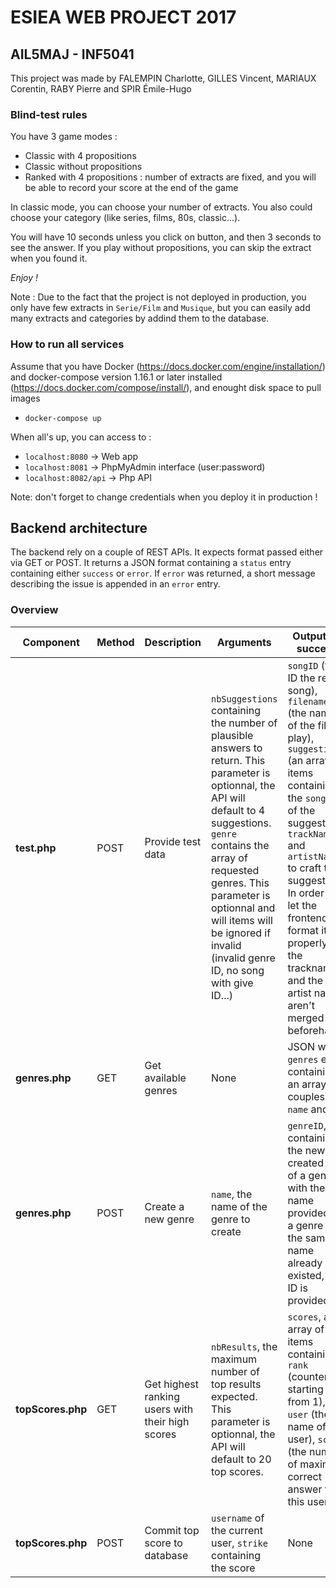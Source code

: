 # ESIEA WEB PROJECT 2017
## AIL5MAJ - INF5041

This project was made by FALEMPIN Charlotte, GILLES Vincent, MARIAUX Corentin, RABY Pierre and SPIR Émile-Hugo

### Blind-test rules

  You have 3 game modes :
  - Classic with 4 propositions
  - Classic without propositions
  - Ranked with 4 propositions : number of extracts are fixed, and you will be able to record your score at the end of the game
  
  In classic mode, you can choose your number of extracts.
  You also could choose your category (like series, films, 80s, classic...).
  
  You will have 10 seconds unless you click on button, and then 3 seconds to see the answer.
  If you play without propositions, you can skip the extract when you found it.
  
  *Enjoy !*
  
  Note : Due to the fact that the project is not deployed in production, you only have few extracts in `Serie/Film` and `Musique`, but you can easily add many extracts and categories by addind them to the database.

### How to run all services

Assume that you have Docker (https://docs.docker.com/engine/installation/) and docker-compose version 1.16.1 or later installed (https://docs.docker.com/compose/install/), and enought disk space to pull images
- `docker-compose up`

When all's up, you can access to :
- `localhost:8080` -> Web app
- `localhost:8081` -> PhpMyAdmin interface (user:password)
- `localhost:8082/api` -> Php API

Note: don't forget to change credentials when you deploy it in production !

## Backend architecture

The backend rely on a couple of REST APIs.
It expects format passed either via GET or POST.
It returns a JSON format containing a `status` entry containing either `success` or  `error`.
If `error` was returned, a short message describing the issue is appended in an `error` entry.

### Overview

| Component | Method | Description | Arguments | Output on success |
| ---- | ---- | ------------ | ------------ | --------- |
| **test.php** | POST | Provide test data | `nbSuggestions` containing the number of plausible answers to return. This parameter is optionnal, the API will default to 4 suggestions. `genre` contains the array of requested genres. This parameter is optionnal and will items will be ignored if invalid (invalid genre ID, no song with give ID...) | `songID` (the ID the real song), `filename` (the name of the file to play), `suggestions` (an array of items containing the `songID` of the suggestion, `trackName` and `artistName` to craft the suggestion). In order to let the frontend format it properly, the trackname and the artist name aren't merged beforehand |
| **genres.php** | GET | Get available genres | None | JSON with a `genres` entry containing an array of couples `name` and `ID`  |
| **genres.php** | POST | Create a new genre | `name`, the name of the genre to create | `genreID`, containing the newly created ID of a genre with the name provided. If a genre with the same name already existed, its ID is provided. |
| **topScores.php** | GET | Get highest ranking users with their high scores | `nbResults`, the maximum number of top results expected. This parameter is optionnal, the API will default to 20 top scores. | `scores`, an array of items containing `rank` (counter starting from 1), `user` (the name of the user), `score` (the number of maximum correct answer for this user) |
| **topScores.php** | POST | Commit top score to database | `username` of the current user, `strike` containing the score | None |
